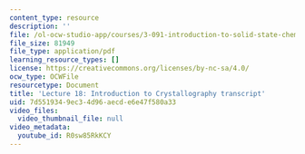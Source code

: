 ```yaml
---
content_type: resource
description: ''
file: /ol-ocw-studio-app/courses/3-091-introduction-to-solid-state-chemistry-fall-2018/R0sw85RkKCY_transcript.pdf
file_size: 81949
file_type: application/pdf
learning_resource_types: []
license: https://creativecommons.org/licenses/by-nc-sa/4.0/
ocw_type: OCWFile
resourcetype: Document
title: 'Lecture 18: Introduction to Crystallography transcript'
uid: 7d551934-9ec3-4d96-aecd-e6e47f580a33
video_files:
  video_thumbnail_file: null
video_metadata:
  youtube_id: R0sw85RkKCY
---
```

